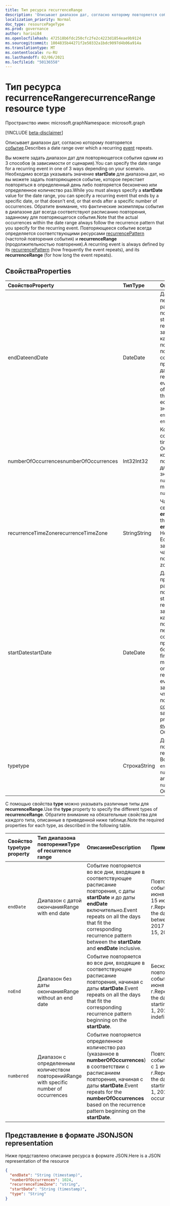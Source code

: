 ```yaml
---
title: Тип ресурса recurrenceRange
description: 'Описывает диапазон дат, согласно которому повторяется событие. '
localization_priority: Normal
doc_type: resourcePageType
ms.prod: governance
author: harini84
ms.openlocfilehash: 472518b6fdc250cfc2fe2c4223d1854eae9b9124
ms.sourcegitcommit: 1004835b44271f2e50332a1bdc9097d4b06a914a
ms.translationtype: MT
ms.contentlocale: ru-RU
ms.lasthandoff: 02/06/2021
ms.locfileid: "50136558"
---
```

# <a name="recurrencerange-resource-type"></a><span data-ttu-id="a3d72-103">Тип ресурса recurrenceRange</span><span class="sxs-lookup"><span data-stu-id="a3d72-103">recurrenceRange resource type</span></span>

<span data-ttu-id="a3d72-104">Пространство имен: microsoft.graph</span><span class="sxs-lookup"><span data-stu-id="a3d72-104">Namespace: microsoft.graph</span></span>

[!INCLUDE [beta-disclaimer](../../includes/beta-disclaimer.md)]

<span data-ttu-id="a3d72-105">Описывает диапазон дат, согласно которому повторяется [событие](event.md).</span><span class="sxs-lookup"><span data-stu-id="a3d72-105">Describes a date range over which a recurring [event](event.md) repeats.</span></span>

<span data-ttu-id="a3d72-106">Вы можете задать диапазон дат для повторяющегося события одним из 3 способов (в зависимости от сценария).</span><span class="sxs-lookup"><span data-stu-id="a3d72-106">You can specify the date range for a recurring event in one of 3 ways depending on your scenario.</span></span> <span data-ttu-id="a3d72-107">Необходимо всегда указывать значение **startDate** для диапазона дат, но вы можете задать повторяющееся событие, которое перестает повторяться в определенный день либо повторяется бесконечно или определенное количество раз.</span><span class="sxs-lookup"><span data-stu-id="a3d72-107">While you must always specify a **startDate** value for the date range, you can specify a recurring event that ends by a specific date, or that doesn't end, or that ends after a specific number of occurrences.</span></span> <span data-ttu-id="a3d72-108">Обратите внимание, что фактические экземпляры события в диапазоне дат всегда соответствуют расписанию повторения, заданному для повторяющегося события.</span><span class="sxs-lookup"><span data-stu-id="a3d72-108">Note that the actual occurrences within the date range always follow the recurrence pattern that you specify for the recurring event.</span></span> <span data-ttu-id="a3d72-109">Повторяющееся событие всегда определяется соответствующими ресурсами [recurrencePattern](recurrencepattern.md) (частотой повторения события) и **recurrenceRange** (продолжительностью повторения).</span><span class="sxs-lookup"><span data-stu-id="a3d72-109">A recurring event is always defined by its [recurrencePattern](recurrencepattern.md) (how frequently the event repeats), and its **recurrenceRange** (for how long the event repeats).</span></span>


## <a name="properties"></a><span data-ttu-id="a3d72-110">Свойства</span><span class="sxs-lookup"><span data-stu-id="a3d72-110">Properties</span></span>

| <span data-ttu-id="a3d72-111">Свойство</span><span class="sxs-lookup"><span data-stu-id="a3d72-111">Property</span></span>     | <span data-ttu-id="a3d72-112">Тип</span><span class="sxs-lookup"><span data-stu-id="a3d72-112">Type</span></span>   |<span data-ttu-id="a3d72-113">Описание</span><span class="sxs-lookup"><span data-stu-id="a3d72-113">Description</span></span>|
|:---------------|:--------|:----------|
|<span data-ttu-id="a3d72-114">endDate</span><span class="sxs-lookup"><span data-stu-id="a3d72-114">endDate</span></span>|<span data-ttu-id="a3d72-115">Date</span><span class="sxs-lookup"><span data-stu-id="a3d72-115">Date</span></span>|<span data-ttu-id="a3d72-116">Дата, с которой перестает применяться расписание повторения.</span><span class="sxs-lookup"><span data-stu-id="a3d72-116">The date to stop applying the recurrence pattern.</span></span> <span data-ttu-id="a3d72-117">В зависимости от того, каково расписание повторения события, последний экземпляр собрания может приходиться на другую дату.</span><span class="sxs-lookup"><span data-stu-id="a3d72-117">Depending on the recurrence pattern of the event, the last occurrence of the meeting may not be this date.</span></span> <span data-ttu-id="a3d72-118">Обязательное, если для **type** задано значение `endDate`.</span><span class="sxs-lookup"><span data-stu-id="a3d72-118">Required if **type** is `endDate`.</span></span>|
|<span data-ttu-id="a3d72-119">numberOfOccurrences</span><span class="sxs-lookup"><span data-stu-id="a3d72-119">numberOfOccurrences</span></span>|<span data-ttu-id="a3d72-120">Int32</span><span class="sxs-lookup"><span data-stu-id="a3d72-120">Int32</span></span>|<span data-ttu-id="a3d72-121">Количество повторений события.</span><span class="sxs-lookup"><span data-stu-id="a3d72-121">The number of times to repeat the event.</span></span> <span data-ttu-id="a3d72-122">Обязательное свойство, которое должно быть положительным, если для **type** задано значение `numbered`.</span><span class="sxs-lookup"><span data-stu-id="a3d72-122">Required and must be positive if **type** is `numbered`.</span></span>|
|<span data-ttu-id="a3d72-123">recurrenceTimeZone</span><span class="sxs-lookup"><span data-stu-id="a3d72-123">recurrenceTimeZone</span></span>|<span data-ttu-id="a3d72-124">String</span><span class="sxs-lookup"><span data-stu-id="a3d72-124">String</span></span> |<span data-ttu-id="a3d72-125">Часовой пояс для свойств **startDate** и **endDate**.</span><span class="sxs-lookup"><span data-stu-id="a3d72-125">Time zone for the **startDate** and **endDate** properties.</span></span> <span data-ttu-id="a3d72-126">Необязательное.</span><span class="sxs-lookup"><span data-stu-id="a3d72-126">Optional.</span></span> <span data-ttu-id="a3d72-127">Если это свойство не задано, используется часовой пояс события.</span><span class="sxs-lookup"><span data-stu-id="a3d72-127">If not specified, the time zone of the event is used.</span></span>|
|<span data-ttu-id="a3d72-128">startDate</span><span class="sxs-lookup"><span data-stu-id="a3d72-128">startDate</span></span>|<span data-ttu-id="a3d72-129">Date</span><span class="sxs-lookup"><span data-stu-id="a3d72-129">Date</span></span>|<span data-ttu-id="a3d72-130">Дата, с которой начинает применяться расписание повторения.</span><span class="sxs-lookup"><span data-stu-id="a3d72-130">The date to start applying the recurrence pattern.</span></span> <span data-ttu-id="a3d72-131">В зависимости от того, каково расписание повторения события, первый экземпляр собрания может приходиться на эту или более позднюю дату.</span><span class="sxs-lookup"><span data-stu-id="a3d72-131">The first occurrence of the meeting may be this date or later, depending on the recurrence pattern of the event.</span></span> <span data-ttu-id="a3d72-132">Должно быть задано то же значение, что и для свойства **start** повторяющегося [события](event.md).</span><span class="sxs-lookup"><span data-stu-id="a3d72-132">Must be the same value as the **start** property of the recurring [event](event.md).</span></span> <span data-ttu-id="a3d72-133">Обязательное.</span><span class="sxs-lookup"><span data-stu-id="a3d72-133">Required.</span></span>|
|<span data-ttu-id="a3d72-134">type</span><span class="sxs-lookup"><span data-stu-id="a3d72-134">type</span></span>|<span data-ttu-id="a3d72-135">Строка</span><span class="sxs-lookup"><span data-stu-id="a3d72-135">String</span></span>|<span data-ttu-id="a3d72-136">Диапазон повторения.</span><span class="sxs-lookup"><span data-stu-id="a3d72-136">The recurrence range.</span></span> <span data-ttu-id="a3d72-137">Возможные значения: `endDate`, `noEnd`, `numbered`.</span><span class="sxs-lookup"><span data-stu-id="a3d72-137">Possible values are: `endDate`, `noEnd`, `numbered`.</span></span> <span data-ttu-id="a3d72-138">Обязательное.</span><span class="sxs-lookup"><span data-stu-id="a3d72-138">Required.</span></span>|

<span data-ttu-id="a3d72-139">С помощью свойства **type** можно указывать различные типы для **recurrenceRange**.</span><span class="sxs-lookup"><span data-stu-id="a3d72-139">Use the **type** property to specify the different types of **recurrenceRange**.</span></span> <span data-ttu-id="a3d72-140">Обратите внимание на обязательные свойства для каждого типа, описанные в приведенной ниже таблице.</span><span class="sxs-lookup"><span data-stu-id="a3d72-140">Note the required properties for each type, as described in the following table.</span></span>

| <span data-ttu-id="a3d72-141">Свойство type</span><span class="sxs-lookup"><span data-stu-id="a3d72-141">type property</span></span>  | <span data-ttu-id="a3d72-142">Тип диапазона повторения</span><span class="sxs-lookup"><span data-stu-id="a3d72-142">Type of recurrence range</span></span> | <span data-ttu-id="a3d72-143">Описание</span><span class="sxs-lookup"><span data-stu-id="a3d72-143">Description</span></span> | <span data-ttu-id="a3d72-144">Пример</span><span class="sxs-lookup"><span data-stu-id="a3d72-144">Example</span></span> | <span data-ttu-id="a3d72-145">Обязательные свойства</span><span class="sxs-lookup"><span data-stu-id="a3d72-145">Required properties</span></span> |
|:-------|:---------------|:--------|:--------|:--------|
|`endDate` |<span data-ttu-id="a3d72-146">Диапазон с датой окончания</span><span class="sxs-lookup"><span data-stu-id="a3d72-146">Range with end date</span></span> | <span data-ttu-id="a3d72-147">Событие повторяется во все дни, входящие в соответствующее расписание повторения, с даты **startDate** и до даты **endDate** включительно.</span><span class="sxs-lookup"><span data-stu-id="a3d72-147">Event repeats on all the days that fit the corresponding recurrence pattern between the **startDate** and **endDate** inclusive.</span></span> | <span data-ttu-id="a3d72-148">Повторение события с 1 июня 2017 г. до 15 июня 2017 г.</span><span class="sxs-lookup"><span data-stu-id="a3d72-148">Repeat event in the date range between June 1, 2017 and June 15, 2017.</span></span> | <span data-ttu-id="a3d72-149">**type**, **startDate**, **endDate**</span><span class="sxs-lookup"><span data-stu-id="a3d72-149">**type**, **startDate**, **endDate**</span></span> |
|`noEnd`   |<span data-ttu-id="a3d72-150">Диапазон без даты окончания</span><span class="sxs-lookup"><span data-stu-id="a3d72-150">Range without an end date</span></span> | <span data-ttu-id="a3d72-151">Событие повторяется во все дни, входящие в соответствующее расписание повторения, начиная с даты **startDate**.</span><span class="sxs-lookup"><span data-stu-id="a3d72-151">Event repeats on all the days that fit the corresponding recurrence pattern beginning on the **startDate**.</span></span> | <span data-ttu-id="a3d72-152">Бесконечное повторение события с 1 июня 2017 г.</span><span class="sxs-lookup"><span data-stu-id="a3d72-152">Repeat event in the date range starting on June 1, 2017 indefinitely.</span></span> | <span data-ttu-id="a3d72-153">**type**, **startDate**</span><span class="sxs-lookup"><span data-stu-id="a3d72-153">**type**, **startDate**</span></span> |
|`numbered`|<span data-ttu-id="a3d72-154">Диапазон с определенным количеством повторений</span><span class="sxs-lookup"><span data-stu-id="a3d72-154">Range with specific number of occurrences</span></span> | <span data-ttu-id="a3d72-155">Событие повторяется определенное количество раз (указанное в **numberOfOccurrences**) в соответствии с расписанием повторения, начиная с даты **startDate**.</span><span class="sxs-lookup"><span data-stu-id="a3d72-155">Event repeats for the **numberOfOccurrences** based on the recurrence pattern beginning on the **startDate**.</span></span> | <span data-ttu-id="a3d72-156">Повторение события 10 раз с 1 июня 2017 г.</span><span class="sxs-lookup"><span data-stu-id="a3d72-156">Repeat event in the date range starting on June 1, 2017, for 10 occurrences.</span></span>  | <span data-ttu-id="a3d72-157">**type**, **startDate**, **numberOfOccurrences**</span><span class="sxs-lookup"><span data-stu-id="a3d72-157">**type**, **startDate**, **numberOfOccurrences**</span></span> |

## <a name="json-representation"></a><span data-ttu-id="a3d72-158">Представление в формате JSON</span><span class="sxs-lookup"><span data-stu-id="a3d72-158">JSON representation</span></span>

<span data-ttu-id="a3d72-159">Ниже представлено описание ресурса в формате JSON.</span><span class="sxs-lookup"><span data-stu-id="a3d72-159">Here is a JSON representation of the resource</span></span>

<!-- {
  "blockType": "resource",
  "optionalProperties": [

  ],
  "@odata.type": "microsoft.graph.recurrenceRange"
}-->

```json
{
  "endDate": "String (timestamp)",
  "numberOfOccurrences": 1024,
  "recurrenceTimeZone": "string",
  "startDate": "String (timestamp)",
  "type": "String"
}

```

<!-- uuid: 8fcb5dbc-d5aa-4681-8e31-b001d5168d79
2015-10-25 14:57:30 UTC -->
<!--
{
  "type": "#page.annotation",
  "description": "recurrenceRange resource",
  "keywords": "",
  "section": "documentation",
  "tocPath": "",
  "suppressions": [
    "Warning: /api-reference/beta/resources/recurrencerange.md:\r\n      Failed to parse any rows out of table with headers: | type property  | Type of recurrence range | Description | Example | Required properties |"
  ]
}
-->


